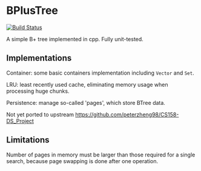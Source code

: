 # BPlusTree

[![Build Status](https://travis-ci.com/SkyZH/bplustree.svg?token=szB6fz2m5vb2KyfAiZ3B&branch=master)](https://travis-ci.com/SkyZH/bplustree)

A simple B+ tree implemented in cpp. Fully unit-tested.

## Implementations

Container: some basic containers implementation including `Vector` and `Set`.

LRU: least recently used cache, eliminating memory usage when processing huge chunks.

Persistence: manage so-called 'pages', which store BTree data.

Not yet ported to upstream https://github.com/peterzheng98/CS158-DS_Project

## Limitations

Number of pages in memory must be larger than those required for a single search, because page swapping is done after one operation.
